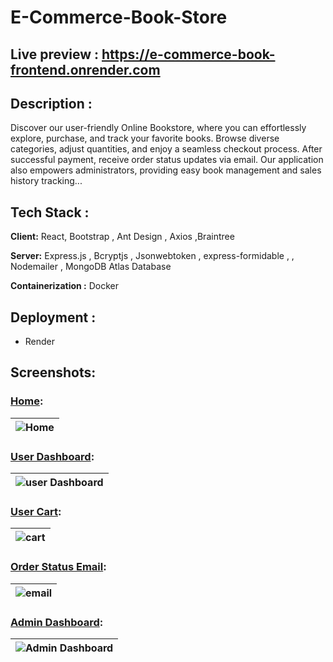 # E-Commerce-Book-Store

## Live preview : https://e-commerce-book-frontend.onrender.com

## Description :
 Discover our user-friendly Online Bookstore, where you can effortlessly explore, purchase, and track your favorite books. Browse diverse categories, adjust quantities, and enjoy a seamless checkout process. After successful payment, receive order status updates via email. Our application also empowers administrators, providing easy book management and sales history tracking...
## Tech Stack :

**Client:** React, Bootstrap , Ant Design , Axios ,Braintree 

**Server:** Express.js , Bcryptjs , Jsonwebtoken , express-formidable , , Nodemailer , MongoDB Atlas Database

**Containerization :** Docker

## Deployment : 
  * Render
  
 ## Screenshots:
  ### <ins>Home</ins>:
| ![Home](https://github.com/SRayen/E-Commerce-Book-Store/assets/13922445/b1ee10db-ef86-43cf-9e92-8a3e367c0b23) |
|-|

### <ins>User Dashboard</ins>:
| ![user Dashboard](https://github.com/SRayen/E-Commerce-Book-Store/assets/13922445/a042db62-7091-4079-a6ef-9f8dc276d6ec) |
|-|

### <ins>User Cart</ins>:
| ![cart](https://github.com/SRayen/E-Commerce-Book-Store/assets/13922445/5f9a1f95-2c16-4dcb-a84e-211c2a2459b1) |
|-|

### <ins>Order Status Email</ins>:
| ![email](https://github.com/SRayen/E-Commerce-Book-Store/assets/13922445/04bc1ae3-c19e-4972-bb91-53a40c65124f) |
|-|

### <ins>Admin Dashboard</ins>:
| ![Admin Dashboard](https://github.com/SRayen/E-Commerce-Book-Store/assets/13922445/c9be9e83-e120-4811-997f-9a4e24ae0272) |
|-|





